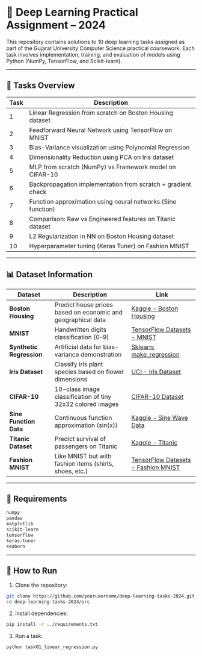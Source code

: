# 🧠 Deep Learning Practical Assignment – 2024

This repository contains solutions to 10 deep learning tasks assigned as part of the Gujarat University Computer Science practical coursework. Each task involves implementation, training, and evaluation of models using Python (NumPy, TensorFlow, and Scikit-learn).

---

## 📌 Tasks Overview

| Task | Description |
|------|-------------|
| 1 | Linear Regression from scratch on Boston Housing dataset |
| 2 | Feedforward Neural Network using TensorFlow on MNIST |
| 3 | Bias-Variance visualization using Polynomial Regression |
| 4 | Dimensionality Reduction using PCA on Iris dataset |
| 5 | MLP from scratch (NumPy) vs Framework model on CIFAR-10 |
| 6 | Backpropagation implementation from scratch + gradient check |
| 7 | Function approximation using neural networks (Sine function) |
| 8 | Comparison: Raw vs Engineered features on Titanic dataset |
| 9 | L2 Regularization in NN on Boston Housing dataset |
|10 | Hyperparameter tuning (Keras Tuner) on Fashion MNIST |

---

## 📊 Dataset Information

| Dataset | Description | Link |
|---------|-------------|------|
| **Boston Housing** | Predict house prices based on economic and geographical data | [Kaggle - Boston Housing](https://www.kaggle.com/c/boston-housing) |
| **MNIST** | Handwritten digits classification (0–9) | [TensorFlow Datasets - MNIST](https://www.tensorflow.org/datasets/catalog/mnist) |
| **Synthetic Regression** | Artificial data for bias-variance demonstration | [Sklearn: make_regression](https://scikit-learn.org/stable/modules/generated/sklearn.datasets.make_regression.html) |
| **Iris Dataset** | Classify iris plant species based on flower dimensions | [UCI - Iris Dataset](https://archive.ics.uci.edu/ml/datasets/iris) |
| **CIFAR-10** | 10-class image classification of tiny 32x32 colored images | [CIFAR-10 Dataset](https://www.cs.toronto.edu/~kriz/cifar.html) |
| **Sine Function Data** | Continuous function approximation (sin(x)) | [Kaggle - Sine Wave Data](https://www.kaggle.com/robikscube/sine-wave-dataset) |
| **Titanic Dataset** | Predict survival of passengers on Titanic | [Kaggle - Titanic](https://www.kaggle.com/c/titanic) |
| **Fashion MNIST** | Like MNIST but with fashion items (shirts, shoes, etc.) | [TensorFlow Datasets - Fashion MNIST](https://www.tensorflow.org/datasets/catalog/fashion_mnist) |

---

## 🧾 Requirements

```txt
numpy
pandas
matplotlib
scikit-learn
tensorflow
keras-tuner
seaborn
```

---

## 🚀 How to Run

1. Clone the repository:
```bash
git clone https://github.com/yourusername/deep-learning-tasks-2024.git
cd deep-learning-tasks-2024/src
```

2. Install dependencies:
```bash
pip install -r ../requirements.txt
```

3. Run a task:
```bash
python task01_linear_regression.py
```

